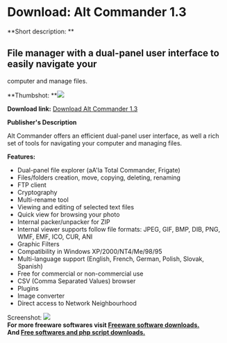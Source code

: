 # Download: Alt Commander 1.3

**Short description: **

## File manager with a dual-panel user interface to easily navigate your
computer and manage files.

  
**Thumbshot: **![](http://www.freewarefiles.com/screenshot/altcmmndr11_md.gif)   
  
**Download link:** [Download Alt Commander 1.3](http://freesoftwares.boysofts.com/Alt-Commander_program_17754.html)  
  

**Publisher's Description**  
  

Alt Commander offers an efficient dual-panel user interface, as well a rich
set of tools for navigating your computer and managing files.

**Features:**

  * Dual-panel file explorer (aA'la Total Commander, Frigate) 
  * Files/folders creation, move, copying, deleting, renaming 
  * FTP client 
  * Cryptography 
  * Multi-rename tool 
  * Viewing and editing of selected text files 
  * Quick view for browsing your photo 
  * Internal packer/unpacker for ZIP 
  * Internal viewer supports follow file formats: JPEG, GIF, BMP, DIB, PNG, WMF, EMF, ICO, CUR, ANI 
  * Graphic Filters 
  * Compatibility in Windows XP/2000/NT4/Me/98/95 
  * Multi-language support (English, French, German, Polish, Slovak, Spanish) 
  * Free for commercial or non-commercial use 
  * CSV (Comma Separated Values) browser 
  * Plugins 
  * Image converter 
  * Direct access to Network Neighbourhood 

  
  
Screenshot: ![](http://www.freewarefiles.com/screenshot/altcmmndr11.gif)  
**For more freeware softwares visit [Freeware software downloads.](http://freesoftwares.boysofts.com/)**   
**And [Free softwares and php script downloads.](http://www.boysofts.com/)**

